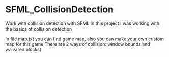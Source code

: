 # SFML_CollisionDetection
Work with collision detection with SFML 
In this project I was working with the basics of collision detection

In file map.txt you can find game map, also you can make your own custom map for this game
There are 2 ways of collision: window bounds and walls(red blocks)
